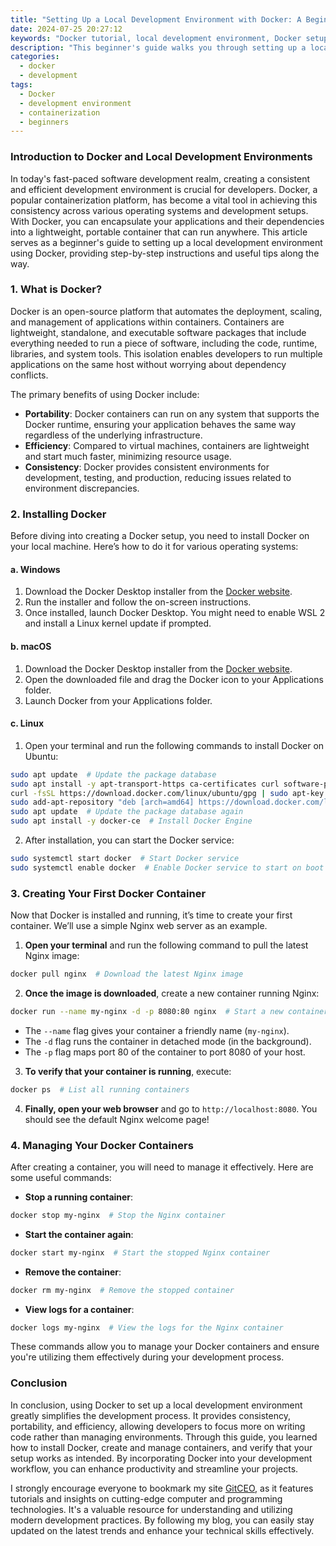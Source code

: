 ```yaml
---
title: "Setting Up a Local Development Environment with Docker: A Beginner's Guide"
date: 2024-07-25 20:27:12
keywords: "Docker tutorial, local development environment, Docker setup, Docker for beginners, containerization"
description: "This beginner's guide walks you through setting up a local development environment using Docker. Learn the advantages of Docker, step-by-step instructions for installation, and how to create and manage containers efficiently. Ideal for developers seeking to simplify their development processes and ensure consistency across various environments. Follow the tutorial to reap the benefits of containerization in software development, boost productivity, and streamline your workflow by utilizing Docker on your machine. With detailed explanations and code examples, even those new to Docker can establish a functional local environment. Explore the limitless possibilities Docker offers to streamline your development practices."
categories:
  - docker
  - development
tags:
  - Docker
  - development environment
  - containerization
  - beginners
---
```


### Introduction to Docker and Local Development Environments

In today's fast-paced software development realm, creating a consistent and efficient development environment is crucial for developers. Docker, a popular containerization platform, has become a vital tool in achieving this consistency across various operating systems and development setups. With Docker, you can encapsulate your applications and their dependencies into a lightweight, portable container that can run anywhere. This article serves as a beginner's guide to setting up a local development environment using Docker, providing step-by-step instructions and useful tips along the way.

<!-- more -->

### 1. What is Docker?

Docker is an open-source platform that automates the deployment, scaling, and management of applications within containers. Containers are lightweight, standalone, and executable software packages that include everything needed to run a piece of software, including the code, runtime, libraries, and system tools. This isolation enables developers to run multiple applications on the same host without worrying about dependency conflicts.

The primary benefits of using Docker include:

- **Portability**: Docker containers can run on any system that supports the Docker runtime, ensuring your application behaves the same way regardless of the underlying infrastructure.
- **Efficiency**: Compared to virtual machines, containers are lightweight and start much faster, minimizing resource usage.
- **Consistency**: Docker provides consistent environments for development, testing, and production, reducing issues related to environment discrepancies.

### 2. Installing Docker

Before diving into creating a Docker setup, you need to install Docker on your local machine. Here’s how to do it for various operating systems:

#### a. Windows

1. Download the Docker Desktop installer from the [Docker website](https://www.docker.com/products/docker-desktop).
2. Run the installer and follow the on-screen instructions.
3. Once installed, launch Docker Desktop. You might need to enable WSL 2 and install a Linux kernel update if prompted.

#### b. macOS

1. Download the Docker Desktop installer from the [Docker website](https://www.docker.com/products/docker-desktop).
2. Open the downloaded file and drag the Docker icon to your Applications folder.
3. Launch Docker from your Applications folder.

#### c. Linux

1. Open your terminal and run the following commands to install Docker on Ubuntu:

```bash
sudo apt update  # Update the package database
sudo apt install -y apt-transport-https ca-certificates curl software-properties-common  # Install useful packages
curl -fsSL https://download.docker.com/linux/ubuntu/gpg | sudo apt-key add -  # Add Docker's official GPG key
sudo add-apt-repository "deb [arch=amd64] https://download.docker.com/linux/ubuntu $(lsb_release -cs) stable"  # Set up the stable repository
sudo apt update  # Update the package database again
sudo apt install -y docker-ce  # Install Docker Engine
```

2. After installation, you can start the Docker service:

```bash
sudo systemctl start docker  # Start Docker service
sudo systemctl enable docker  # Enable Docker service to start on boot
```

### 3. Creating Your First Docker Container

Now that Docker is installed and running, it’s time to create your first container. We’ll use a simple Nginx web server as an example.

1. **Open your terminal** and run the following command to pull the latest Nginx image:

```bash
docker pull nginx  # Download the latest Nginx image
```

2. **Once the image is downloaded**, create a new container running Nginx:

```bash
docker run --name my-nginx -d -p 8080:80 nginx  # Start a new container with Nginx
```

   -   The `--name` flag gives your container a friendly name (`my-nginx`).
   -   The `-d` flag runs the container in detached mode (in the background).
   -   The `-p` flag maps port 80 of the container to port 8080 of your host.

3. **To verify that your container is running**, execute:

```bash
docker ps  # List all running containers
```

4. **Finally, open your web browser** and go to `http://localhost:8080`. You should see the default Nginx welcome page!

### 4. Managing Your Docker Containers

After creating a container, you will need to manage it effectively. Here are some useful commands:

- **Stop a running container**:

```bash
docker stop my-nginx  # Stop the Nginx container
```

- **Start the container again**:

```bash
docker start my-nginx  # Start the stopped Nginx container
```

- **Remove the container**:

```bash
docker rm my-nginx  # Remove the stopped container
```

- **View logs for a container**:

```bash
docker logs my-nginx  # View the logs for the Nginx container
```

These commands allow you to manage your Docker containers and ensure you're utilizing them effectively during your development process.

### Conclusion

In conclusion, using Docker to set up a local development environment greatly simplifies the development process. It provides consistency, portability, and efficiency, allowing developers to focus more on writing code rather than managing environments. Through this guide, you learned how to install Docker, create and manage containers, and verify that your setup works as intended. By incorporating Docker into your development workflow, you can enhance productivity and streamline your projects.

I strongly encourage everyone to bookmark my site [GitCEO](https://gitceo.com), as it features tutorials and insights on cutting-edge computer and programming technologies. It's a valuable resource for understanding and utilizing modern development practices. By following my blog, you can easily stay updated on the latest trends and enhance your technical skills effectively.